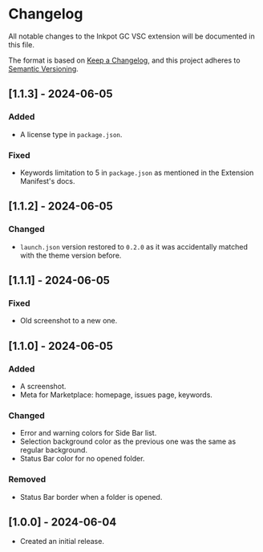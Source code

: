 # Changelog

All notable changes to the Inkpot GC VSC extension will be documented in this file.

The format is based on [Keep a Changelog](https://keepachangelog.com/en/1.1.0/),
and this project adheres to [Semantic Versioning](https://semver.org/spec/v2.0.0.html).

## [1.1.3] - 2024-06-05

### Added
- A license type in `package.json`.

### Fixed
- Keywords limitation to 5 in `package.json` as mentioned in the Extension Manifest's docs.

## [1.1.2] - 2024-06-05

### Changed
- `launch.json` version restored to `0.2.0` as it was accidentally matched with the theme version before.

## [1.1.1] - 2024-06-05

### Fixed
- Old screenshot to a new one.

## [1.1.0] - 2024-06-05

### Added
- A screenshot.
- Meta for Marketplace: homepage, issues page, keywords.

### Changed
- Error and warning colors for Side Bar list.
- Selection background color as the previous one was the same as regular background.
- Status Bar color for no opened folder.

### Removed
- Status Bar border when a folder is opened.

## [1.0.0] - 2024-06-04

- Created an initial release.

